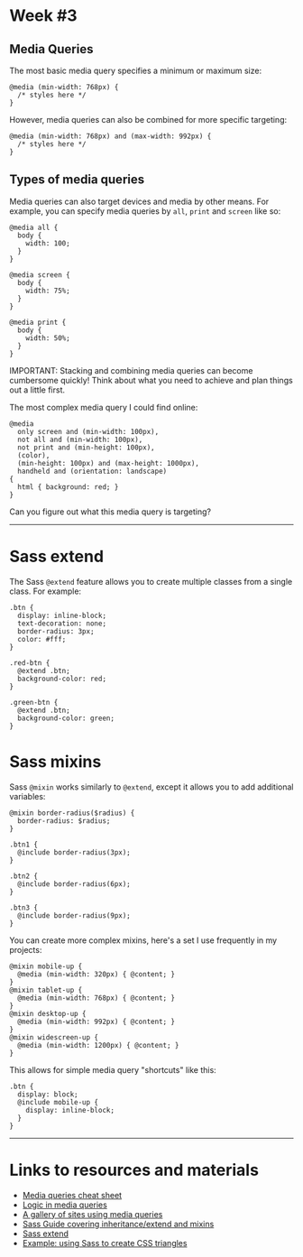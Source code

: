 # Week #3

## Media Queries

The most basic media query specifies a minimum or maximum size:

```
@media (min-width: 768px) {
  /* styles here */
}
```
However, media queries can also be combined for more specific targeting:

```
@media (min-width: 768px) and (max-width: 992px) {
  /* styles here */
}
```

## Types of media queries

Media queries can also target devices and media by other means. For example, you can specify media queries by `all`, `print` and `screen` like so:

```
@media all {
  body {
    width: 100;
  }
}

@media screen {
  body {
    width: 75%;
  }
}

@media print {
  body {
    width: 50%;
  }
}
```

IMPORTANT: Stacking and combining media queries can become cumbersome quickly! Think about what you need to achieve and plan things out a little first.

The most complex media query I could find online:

```
@media
  only screen and (min-width: 100px),
  not all and (min-width: 100px),
  not print and (min-height: 100px),
  (color),
  (min-height: 100px) and (max-height: 1000px),
  handheld and (orientation: landscape)
{
  html { background: red; }
}
```

Can you figure out what this media query is targeting?

---

# Sass extend

The Sass `@extend` feature allows you to create multiple classes from a single class. For example:

```
.btn {
  display: inline-block;
  text-decoration: none;
  border-radius: 3px;
  color: #fff;
}

.red-btn {
  @extend .btn;
  background-color: red;
}

.green-btn {
  @extend .btn;
  background-color: green;
}
```

# Sass mixins

Sass `@mixin` works similarly to `@extend`, except it allows you to add additional variables:

```
@mixin border-radius($radius) {
  border-radius: $radius;
}

.btn1 {
  @include border-radius(3px);
}

.btn2 {
  @include border-radius(6px);
}

.btn3 {
  @include border-radius(9px);
}
```

You can create more complex mixins, here's a set I use frequently in my projects:

```
@mixin mobile-up {
  @media (min-width: 320px) { @content; }
}
@mixin tablet-up {
  @media (min-width: 768px) { @content; }
}
@mixin desktop-up {
  @media (min-width: 992px) { @content; }
}
@mixin widescreen-up {
  @media (min-width: 1200px) { @content; }
}
```
This allows for simple media query "shortcuts" like this:

```
.btn {
  display: block;
  @include mobile-up {
    display: inline-block;
  }
}
```

---

# Links to resources and materials

* [Media queries cheat sheet](http://mac-blog.org.ua/css-3-media-queries-cheat-sheet/)
* [Logic in media queries](https://css-tricks.com/logic-in-media-queries/)
* [A gallery of sites using media queries](http://mediaqueri.es/)
* [Sass Guide covering inheritance/extend and mixins](http://sass-lang.com/guide)
* [Sass extend](https://css-tricks.com/the-extend-concept/)
* [Example: using Sass to create CSS triangles](https://www.sitepoint.com/sass-mixin-css-triangles/)
